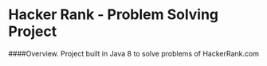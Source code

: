 # Hacker Rank - Problem Solving Project

####Overview.
Project built in Java 8 to solve problems of HackerRank.com

